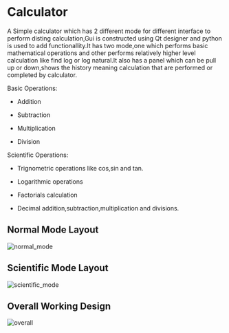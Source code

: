 # Calculator

A Simple calculator which has 2 different mode for different interface to perform disting calculation,Gui is constructed using Qt designer and python is used to add functionallity.It has two mode,one which performs basic mathematical operations and other performs relatively higher level calculation like find log or log natural.It also has a panel which can be pull up or down,shows the history meaning calculation that are performed or completed by calculator.

Basic Operations:

* Addition

* Subtraction

* Multiplication

* Division


Scientific Operations:

* Trignometric operations like cos,sin and tan. 

* Logarithmic operations

* Factorials calculation

* Decimal addition,subtraction,multiplication and divisions.

## Normal Mode Layout

![normal_mode](https://user-images.githubusercontent.com/90087006/192087422-aabcc8bd-4cf5-43d9-a885-6ad5baeab8f1.png)

## Scientific Mode Layout
![scientific_mode](https://user-images.githubusercontent.com/90087006/192087469-b68978f7-964e-42bd-900d-9da77dbfeb9f.png)

## Overall Working Design
![overall](https://user-images.githubusercontent.com/90087006/192087477-9b9b2532-caf9-4622-86db-02f77e5a4198.png)

